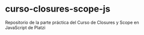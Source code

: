 # curso-closures-scope-js
Repositorio de la parte práctica del Curso de Closures y Scope en JavaScript de Platzi
